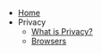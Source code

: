 <!-- TODO: Complete with your own sidebar structure and enable sidebar in index.html - or delete this file. -->
- [Home](/)
- Privacy
    * [What is Privacy?](/privacy/)
    * [Browsers](/privacy/browsers)
